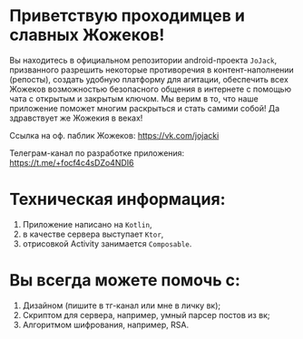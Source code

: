 # Приветствую проходимцев и славных Жожеков!
Вы находитесь в официальном репозитории android-проекта `JoJack`, призванного разрешить некоторые противоречия в контент-наполнении (репосты), создать удобную платформу для агитации, обеспечить всех Жожеков возможностью безопасного общения в интернете с помощью чата с открытым и закрытым ключом.
Мы верим в то, что наше приложение поможет многим раскрыться и стать самими собой!
Да здравствует же Жожекия в веках!

Ссылка на оф. паблик Жожеков: https://vk.com/jojacki



Телеграм-канал по разработке приложения: https://t.me/+focf4c4sDZo4NDI6


# Техническая информация: 
1) Приложение написано на `Kotlin`,
2) в качестве сервера выступает `Ktor`,
3) отрисовкой Activity занимается `Composable`.

# Вы всегда можете помочь с:
1) Дизайном (пишите в тг-канал или мне в личку вк);
2) Скриптом для сервера, например, умный парсер постов из вк;
3) Алгоритмом шифрования, например, RSA.
